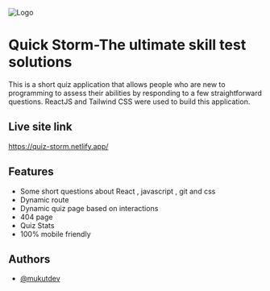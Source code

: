 ![Logo](https://i.ibb.co/1m80StW/logo.png)

# Quick Storm-The ultimate skill test solutions

This is a short quiz application that allows people who are new to programming to assess their abilities by responding to a few straightforward questions. ReactJS and Tailwind CSS were used to build this application.

## Live site link

https://quiz-storm.netlify.app/

## Features

- Some short questions about React , javascript , git and css
- Dynamic route
- Dynamic quiz page based on interactions
- 404 page
- Quiz Stats
- 100% mobile friendly

## Authors

- [@mukutdev](https://github.com/mukutdev)
